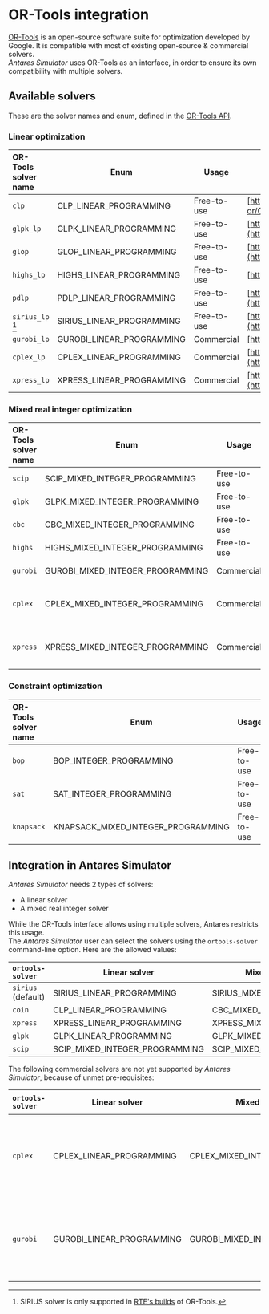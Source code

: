 # OR-Tools integration

[OR-Tools](https://developers.google.com/optimization) is an open-source software suite for optimization developed by Google. 
It is compatible with most of existing open-source & commercial solvers.  
*Antares Simulator* uses OR-Tools as an interface, in order to ensure its own compatibility with multiple solvers.

## Available solvers

These are the solver names and enum, defined in the [OR-Tools API](https://github.com/google/or-tools/blob/stable/ortools/linear_solver/linear_solver.cc).

### Linear optimization

| OR-Tools solver name | Enum                      | Usage       | Website                                                                                                            |
|:---------------------|---------------------------|-------------|--------------------------------------------------------------------------------------------------------------------|
| `clp`                | CLP_LINEAR_PROGRAMMING    | Free-to-use | [https://github.com/coin-or/Clp](https://github.com/coin-or/Clp)                                                   |
| `glpk_lp`            | GLPK_LINEAR_PROGRAMMING   | Free-to-use | [https://www.gnu.org/software/glpk](https://www.gnu.org/software/glpk)                                             |
| `glop`               | GLOP_LINEAR_PROGRAMMING   | Free-to-use | [https://developers.google.com/optimization/lp/glop](https://developers.google.com/optimization/lp/glop)           |
| `highs_lp`           | HIGHS_LINEAR_PROGRAMMING  | Free-to-use | [https://highs.dev](https://highs.dev)                                                                             |
| `pdlp`               | PDLP_LINEAR_PROGRAMMING   | Free-to-use | [https://developers.google.com/optimization/lp/pdlp_math](https://developers.google.com/optimization/lp/pdlp_math) |
| `sirius_lp` [^1]     | SIRIUS_LINEAR_PROGRAMMING | Free-to-use | [https://github.com/rte-france/sirius-solver](https://github.com/rte-france/sirius-solver)                         |
| `gurobi_lp`          | GUROBI_LINEAR_PROGRAMMING | Commercial  | [https://www.gurobi.com](https://www.gurobi.com)                                                                   |
| `cplex_lp`           | CPLEX_LINEAR_PROGRAMMING  | Commercial  | [https://www.ibm.com/fr-fr/analytics/cplex-optimizer](https://www.ibm.com/fr-fr/analytics/cplex-optimizer)         |
| `xpress_lp`          | XPRESS_LINEAR_PROGRAMMING | Commercial  | [https://www.fico.com/en/products/fico-xpress-solver](https://www.fico.com/en/products/fico-xpress-solver)         |

[^1]: SIRIUS solver is only supported in [RTE's builds](https://github.com/rte-france/or-tools-rte/releases) of OR-Tools.

### Mixed real integer optimization

| OR-Tools solver name | Enum                             | Usage       | Website                                                                                                    |
|:---------------------|----------------------------------|-------------|------------------------------------------------------------------------------------------------------------|
| `scip`               | SCIP_MIXED_INTEGER_PROGRAMMING   | Free-to-use | [https://www.scipopt.org](https://www.scipopt.org)                                                         |
| `glpk`               | GLPK_MIXED_INTEGER_PROGRAMMING   | Free-to-use | [https://www.gnu.org/software/glpk](https://www.gnu.org/software/glpk)                                     |
| `cbc`                | CBC_MIXED_INTEGER_PROGRAMMING    | Free-to-use | [https://github.com/coin-or/Cbc](https://github.com/coin-or/Cbc)                                           |
| `highs`              | HIGHS_MIXED_INTEGER_PROGRAMMING  | Free-to-use | [https://highs.dev](https://highs.dev)                                                                     |
| `gurobi`             | GUROBI_MIXED_INTEGER_PROGRAMMING | Commercial  | [https://www.gurobi.com](https://www.gurobi.com)                                                           |
| `cplex`              | CPLEX_MIXED_INTEGER_PROGRAMMING  | Commercial  | [https://www.ibm.com/fr-fr/analytics/cplex-optimizer](https://www.ibm.com/fr-fr/analytics/cplex-optimizer) |
| `xpress`             | XPRESS_MIXED_INTEGER_PROGRAMMING | Commercial  | [https://www.fico.com/en/products/fico-xpress-solver](https://www.fico.com/en/products/fico-xpress-solver) |

### Constraint optimization

| OR-Tools solver name | Enum                               | Usage       | Optimization type |
|:---------------------|------------------------------------|-------------|-------------------|
| `bop`                | BOP_INTEGER_PROGRAMMING            | Free-to-use | Boolean           |
| `sat`                | SAT_INTEGER_PROGRAMMING            | Free-to-use | Boolean integer   |
| `knapsack`           | KNAPSACK_MIXED_INTEGER_PROGRAMMING | Free-to-use |                   |

## Integration in Antares Simulator

*Antares Simulator* needs 2 types of solvers:

* A linear solver
* A mixed real integer solver

While the OR-Tools interface allows using multiple solvers, Antares restricts this usage.  
The *Antares Simulator* user can select the solvers using the `ortools-solver` command-line option. Here are the allowed
values:

| `ortools-solver`   | Linear solver                  | Mixed real integer solver        |
|:-------------------|--------------------------------|----------------------------------|
| `sirius` (default) | SIRIUS_LINEAR_PROGRAMMING      | SIRIUS_MIXED_INTEGER_PROGRAMMING |
| `coin`             | CLP_LINEAR_PROGRAMMING         | CBC_MIXED_INTEGER_PROGRAMMING    |
| `xpress`           | XPRESS_LINEAR_PROGRAMMING      | XPRESS_MIXED_INTEGER_PROGRAMMING |
| `glpk`             | GLPK_LINEAR_PROGRAMMING        | GLPK_MIXED_INTEGER_PROGRAMMING   |
| `scip`             | SCIP_MIXED_INTEGER_PROGRAMMING | SCIP_MIXED_INTEGER_PROGRAMMING   |

The following commercial solvers are not yet supported by *Antares Simulator*, because of unmet pre-requisites:

| `ortools-solver` | Linear solver             | Mixed real integer               | Waiting for                                         |
|:-----------------|---------------------------|----------------------------------|-----------------------------------------------------|
| `cplex`          | CPLEX_LINEAR_PROGRAMMING  | CPLEX_MIXED_INTEGER_PROGRAMMING  | Update OR-Tools building process for CPLEX support  |
| `gurobi`         | GUROBI_LINEAR_PROGRAMMING | GUROBI_MIXED_INTEGER_PROGRAMMING | Update OR-Tools building process for GUROBI support |
